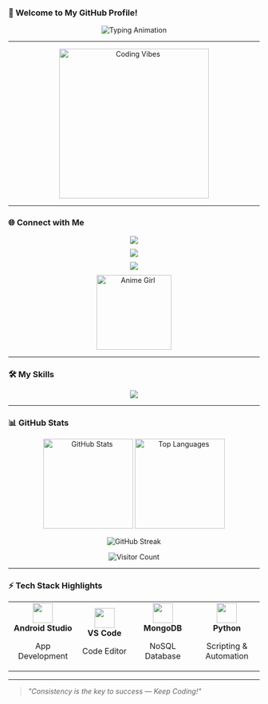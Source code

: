 ### 👋 Welcome to My GitHub Profile!

<p align="center">
  <img src="https://readme-typing-svg.herokuapp.com?font=Fira+Code&size=26&pause=1000&color=FF6347&center=true&vCenter=true&width=600&lines=Hey+there!+I'm+Akshay.;A+Passionate+18-year-old+Coder+from+India.;I+love+Coding%2C+Gaming+and+Music.;Welcome+to+my+Creative+Space!+💻🎮🎧" alt="Typing Animation" />
</p>

---

<p align="center">
  <img src="https://media.giphy.com/media/qgQUggAC3Pfv687qPC/giphy.gif" width="300" alt="Coding Vibes" />
</p>

---

### 🌐 Connect with Me

<p align="center" style="display: flex; flex-direction: column; align-items: center; gap: 10px;">
  <a href="https://t.me/a_kshay904" target="_blank">
    <img src="https://img.shields.io/badge/Telegram-1b77FF?style=for-the-badge&logo=telegram&logoColor=white" />
  </a>
  <a href="https://instagram.com/a_kshay904" target="_blank">
    <img src="https://img.shields.io/badge/Instagram-E4405F?style=for-the-badge&logo=instagram&logoColor=white" />
  </a>
  <a href="https://www.linkedin.com/in/akshay-singh-b06320336?utm_source=share&utm_campaign=share_via&utm_content=profile&utm_medium=android_app" target="_blank">
    <img src="https://img.shields.io/badge/LinkedIn-0077B5?style=for-the-badge&logo=linkedin&logoColor=white" />
  </a>
  <img src="assets/rem-chuunibyou-anime.gif" width="150" alt="Anime Girl" />
</p>


  

---

### 🛠️ My Skills

<p align="center">
  <img src="https://skillicons.dev/icons?i=html,css,js,python,vscode,mongodb,git,github" />
</p>

---

### 📊 GitHub Stats

<p align="center">
  <img src="https://github-readme-stats.vercel.app/api?username=ultroi&show_icons=true&theme=radical&hide_border=true" height="180" alt="GitHub Stats" />
  <img src="https://github-readme-stats.vercel.app/api/top-langs/?username=ultroi&layout=compact&theme=radical&hide_border=true&hide=css" height="180" alt="Top Languages" />
</p>

<p align="center">
  <img src="https://github-readme-streak-stats.herokuapp.com/?user=ultroi&theme=radical&hide_border=true" alt="GitHub Streak" />
</p>

<p align="center">
  <img src="https://visitor-badge.laobi.icu/badge?page_id=ultroi" alt="Visitor Count" />
</p>

---

### ⚡ Tech Stack Highlights

<table align="center">
  <tr>
    <td align="center" width="150">
      <img src="https://skillicons.dev/icons?i=androidstudio" width="40" />
      <br /><b>Android Studio</b>
      <p>App Development</p>
    </td>
    <td align="center" width="150">
      <img src="https://skillicons.dev/icons?i=vscode" width="40" />
      <br /><b>VS Code</b>
      <p>Code Editor</p>
    </td>
    <td align="center" width="150">
      <img src="https://skillicons.dev/icons?i=mongodb" width="40" />
      <br /><b>MongoDB</b>
      <p>NoSQL Database</p>
    </td>
    <td align="center" width="150">
      <img src="https://skillicons.dev/icons?i=python" width="40" />
      <br /><b>Python</b>
      <p>Scripting & Automation</p>
    </td>
  </tr>
</table>

---

> _"Consistency is the key to success — Keep Coding!"_

